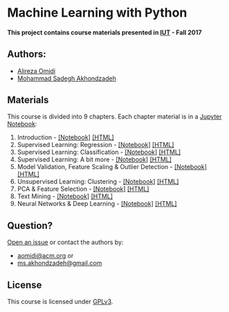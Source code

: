 # Machine Learning with Python

#### This project contains course materials presented in [IUT](http://iut.ac.ir) - Fall 2017

## Authors:
  - [Alireza Omidi](https://www.linkedin.com/in/aomidi)
  - [Mohammad Sadegh Akhondzadeh](https://www.linkedin.com/in/msadegh)

## Materials

This course is divided into 9 chapters. Each chapter material is in a [Jupyter Notebook](https://jupyter.org):

1. Introduction - [[Notebook]](01-introduction.ipynb) [[HTML]](http://nbviewer.jupyter.org/github/msadegh97/machine-learning-course/blob/master/01-introduction.ipynb)
2. Supervised Learning: Regression - [[Notebook]](02-regression.ipynb) [[HTML]](http://nbviewer.jupyter.org/github/msadegh97/machine-learning-course/blob/master/02-regression.ipynb)
3. Supervised Learning: Classification - [[Notebook]](03-classification.ipynb) [[HTML]](http://nbviewer.jupyter.org/github/msadegh97/machine-learning-course/blob/master/03-classification.ipynb)
4. Supervised Learning: A bit more - [[Notebook]](04-more-supervised.ipynb) [[HTML]](http://nbviewer.jupyter.org/github/msadegh97/machine-learning-course/blob/master/04-more-supervised.ipynb)
5. Model Validation, Feature Scaling & Outlier Detection - [[Notebook]](05-validation-feature-scaling-outliers.ipynb) [[HTML]](http://nbviewer.jupyter.org/github/msadegh97/machine-learning-course/blob/master/05-validation-feature-scaling-outliers.ipynb)
6. Unsupervised Learning: Clustering - [[Notebook]](06-clustering.ipynb) [[HTML]](http://nbviewer.jupyter.org/github/msadegh97/machine-learning-course/blob/master/06-clustering.ipynb)
7. PCA & Feature Selection - [[Notebook]](07-pca-feature-selection.ipynb) [[HTML]](http://nbviewer.jupyter.org/github/msadegh97/machine-learning-course/blob/master/07-pca-feature-selection.ipynb)
8. Text Mining - [[Notebook]](08-text-mining.ipynb) [[HTML]](http://nbviewer.jupyter.org/github/msadegh97/machine-learning-course/blob/master/08-text-mining.ipynb)
9. Neural Networks & Deep Learning - [[Notebook]](09-neural-networks-deep-learning.ipynb) [[HTML]](http://nbviewer.jupyter.org/github/msadegh97/machine-learning-course/blob/master/09-neural-networks-deep-learning.ipynb)

## Question?

[Open an issue](../../issues) or contact the authors by:
- [aomidi@acm.org](mailto:aomidi@acm.org) or
- [ms.akhondzadeh@gmail.com](mailto:ms.akhondzadeh@gmail.com)

## License

This course is licensed under [GPLv3](LICENSE).
